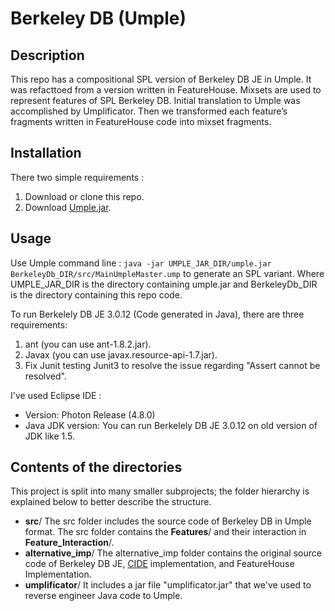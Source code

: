 
# Berkeley DB (Umple)

## Description
This repo has a compositional SPL version of Berkeley DB JE in Umple. It was refacttoed from a version written in FeatureHouse. Mixsets are used to represent features of  SPL Berkeley DB. Initial translation to Umple was accomplished by Umplificator. Then we transformed each feature’s fragments written in FeatureHouse code into mixset fragments.

##  Installation
There two simple requirements : 
 1. Download or clone this repo.
 2. Download [Umple.jar](https://cruise.eecs.uottawa.ca/umpleonline/download_eclipse_umple_plugin.shtml). 

 
## Usage
 Use Umple command line : `java -jar UMPLE_JAR_DIR/umple.jar BerkeleyDb_DIR/src/MainUmpleMaster.ump` to generate an SPL variant. Where UMPLE_JAR_DIR is the directory containing umple.jar and BerkeleyDb_DIR is the directory containing this repo code. 
 
To run Berkelely DB JE 3.0.12 (Code generated in Java), there are three requirements: 
 1. ant (you can use ant-1.8.2.jar).  
 2. Javax (you can use javax.resource-api-1.7.jar).  
 3. Fix Junit testing Junit3 to resolve the issue regarding "Assert cannot be resolved".

I've used Eclipse IDE :
 - Version: Photon Release (4.8.0) 
 - Java JDK version: You can run Berkelely DB JE 3.0.12 on old version of JDK like 1.5.

## Contents of the directories
This project is split into many smaller subprojects; the folder hierarchy is explained below to better describe the structure.
 * **src**/
The src folder includes the source code of Berkeley DB in Umple format. The src folder contains the **Features**/ and their interaction in **Feature_Interaction**/. 
 * **alternative_imp**/
 The alternative_imp folder contains the original source code of Berkeley DB JE, [CIDE](https://github.com/ckaestne/CIDE/tree/master/CIDE_Samples/cide_samples/Berkeley%20DB%20JE) implementation, and FeatureHouse Implementation.  
 * **umplificator**/ 
It includes a jar file "umplificator.jar" that we've used to reverse engineer Java code to Umple. 

